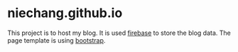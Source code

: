 niechang.github.io
==================
This project is to host my blog. It is used [firebase](https://www.firebase.com/) to store the blog data. 
The page template is using [bootstrap](getbootstrap.com).
